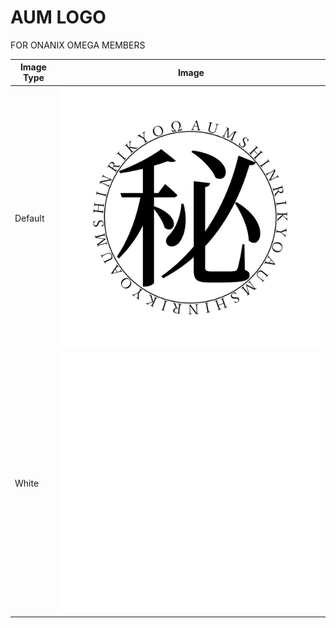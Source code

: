 # AUM LOGO

FOR ONANIX OMEGA MEMBERS

| Image Type | Image |
|-|-|
| Default    | ![default_logo](png/aum_logo.png)|
| White      | ![default_logo](png/aum_logo_white.png)|
